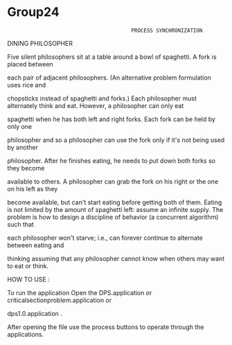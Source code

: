 Group24
=======


			                                PROCESS SYNCHRONIZATION

DINING PHILOSOPHER

Five silent philosophers sit at a table around a bowl of spaghetti. A fork is placed between 

each pair of adjacent philosophers. (An alternative problem formulation uses rice and 

chopsticks instead of spaghetti and forks.)
Each philosopher must alternately think and eat. However, a philosopher can only eat 

spaghetti when he has both left and right forks. Each fork can be held by only one 

philosopher and so a philosopher can use the fork only if it's not being used by another 

philosopher. After he finishes eating, he needs to put down both forks so they become 

available to others. A philosopher can grab the fork on his right or the one on his left as they 

become available, but can't start eating before getting both of them.
Eating is not limited by the amount of spaghetti left: assume an infinite supply.
The problem is how to design a discipline of behavior (a concurrent algorithm) such that 

each philosopher won't starve; i.e., can forever continue to alternate between eating and 

thinking assuming that any philosopher cannot know when others may want to eat or think.


HOW TO USE :

 To run the application Open the DPS.application or criticalsectionproblem.application or 

dps1.0.application .

After opening the file use the process buttons to operate through the applications.
